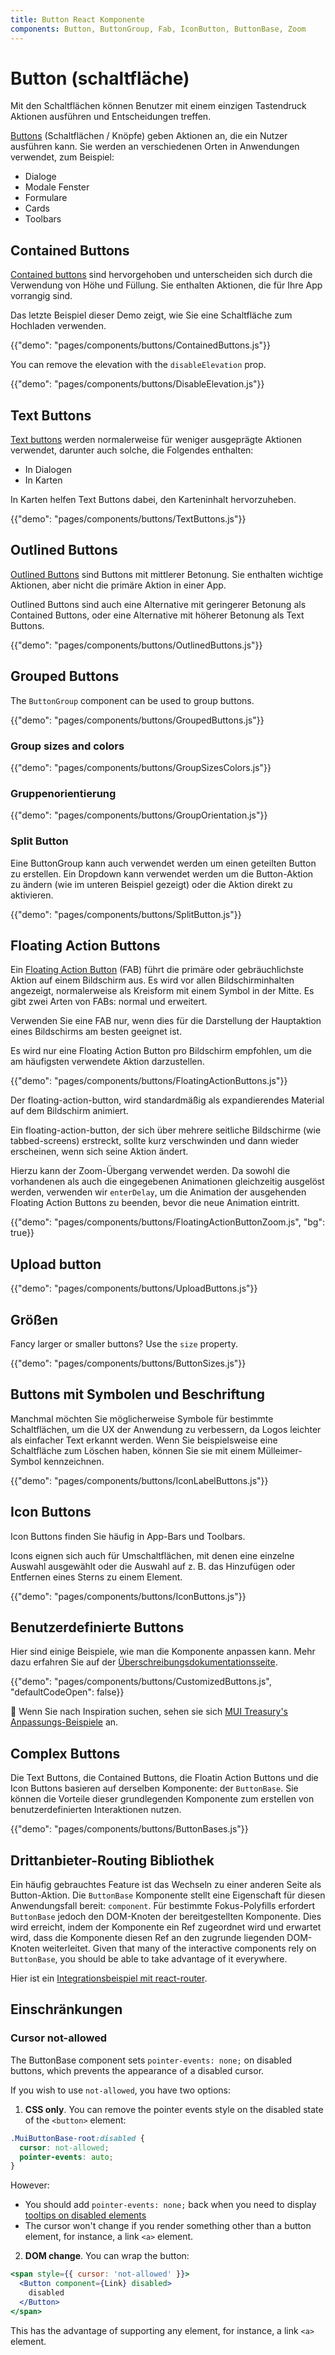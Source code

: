 ```yaml
---
title: Button React Komponente
components: Button, ButtonGroup, Fab, IconButton, ButtonBase, Zoom
---
```


# Button (schaltfläche)

<p class="description">Mit den Schaltflächen können Benutzer mit einem einzigen Tastendruck Aktionen ausführen und Entscheidungen treffen.</p>

[Buttons](https://material.io/design/components/buttons.html) (Schaltflächen / Knöpfe) geben Aktionen an, die ein Nutzer ausführen kann. Sie werden an verschiedenen Orten in Anwendungen verwendet, zum Beispiel:

- Dialoge
- Modale Fenster
- Formulare
- Cards
- Toolbars

## Contained Buttons

[Contained buttons](https://material.io/design/components/buttons.html#contained-button) sind hervorgehoben und unterscheiden sich durch die Verwendung von Höhe und Füllung. Sie enthalten Aktionen, die für Ihre App vorrangig sind.

Das letzte Beispiel dieser Demo zeigt, wie Sie eine Schaltfläche zum Hochladen verwenden.

{{"demo": "pages/components/buttons/ContainedButtons.js"}}

You can remove the elevation with the `disableElevation` prop.

{{"demo": "pages/components/buttons/DisableElevation.js"}}

## Text Buttons

[Text buttons](https://material.io/design/components/buttons.html#text-button) werden normalerweise für weniger ausgeprägte Aktionen verwendet, darunter auch solche, die Folgendes enthalten:

- In Dialogen
- In Karten

In Karten helfen Text Buttons dabei, den Karteninhalt hervorzuheben.

{{"demo": "pages/components/buttons/TextButtons.js"}}

## Outlined Buttons

[Outlined Buttons](https://material.io/design/components/buttons.html#outlined-button) sind Buttons mit mittlerer Betonung. Sie enthalten wichtige Aktionen, aber nicht die primäre Aktion in einer App.

Outlined Buttons sind auch eine Alternative mit geringerer Betonung als Contained Buttons, oder eine Alternative mit höherer Betonung als Text Buttons.

{{"demo": "pages/components/buttons/OutlinedButtons.js"}}

## Grouped Buttons

The `ButtonGroup` component can be used to group buttons.

{{"demo": "pages/components/buttons/GroupedButtons.js"}}

### Group sizes and colors

{{"demo": "pages/components/buttons/GroupSizesColors.js"}}

### Gruppenorientierung

{{"demo": "pages/components/buttons/GroupOrientation.js"}}

### Split Button

Eine ButtonGroup kann auch verwendet werden um einen geteilten Button zu erstellen. Ein Dropdown kann verwendet werden um die Button-Aktion zu ändern (wie im unteren Beispiel gezeigt) oder die Aktion direkt zu aktivieren.

{{"demo": "pages/components/buttons/SplitButton.js"}}

## Floating Action Buttons

Ein [Floating Action Button](https://material.io/design/components/buttons-floating-action-button.html) (FAB) führt die primäre oder gebräuchlichste Aktion auf einem Bildschirm aus. Es wird vor allen Bildschirminhalten angezeigt, normalerweise als Kreisform mit einem Symbol in der Mitte. Es gibt zwei Arten von FABs: normal und erweitert.

Verwenden Sie eine FAB nur, wenn dies für die Darstellung der Hauptaktion eines Bildschirms am besten geeignet ist.

Es wird nur eine Floating Action Button pro Bildschirm empfohlen, um die am häufigsten verwendete Aktion darzustellen.

{{"demo": "pages/components/buttons/FloatingActionButtons.js"}}

Der floating-action-button, wird standardmäßig als expandierendes Material auf dem Bildschirm animiert.

Ein floating-action-button, der sich über mehrere seitliche Bildschirme (wie tabbed-screens) erstreckt, sollte kurz verschwinden und dann wieder erscheinen, wenn sich seine Aktion ändert.

Hierzu kann der Zoom-Übergang verwendet werden. Da sowohl die vorhandenen als auch die eingegebenen Animationen gleichzeitig ausgelöst werden, verwenden wir `enterDelay`, um die Animation der ausgehenden Floating Action Buttons zu beenden, bevor die neue Animation eintritt.

{{"demo": "pages/components/buttons/FloatingActionButtonZoom.js", "bg": true}}

## Upload button

{{"demo": "pages/components/buttons/UploadButtons.js"}}

## Größen

Fancy larger or smaller buttons? Use the `size` property.

{{"demo": "pages/components/buttons/ButtonSizes.js"}}

## Buttons mit Symbolen und Beschriftung

Manchmal möchten Sie möglicherweise Symbole für bestimmte Schaltflächen, um die UX der Anwendung zu verbessern, da Logos leichter als einfacher Text erkannt werden. Wenn Sie beispielsweise eine Schaltfläche zum Löschen haben, können Sie sie mit einem Mülleimer-Symbol kennzeichnen.

{{"demo": "pages/components/buttons/IconLabelButtons.js"}}

## Icon Buttons

Icon Buttons finden Sie häufig in App-Bars und Toolbars.

Icons eignen sich auch für Umschaltflächen, mit denen eine einzelne Auswahl ausgewählt oder die Auswahl auf z. B. das Hinzufügen oder Entfernen eines Sterns zu einem Element.

{{"demo": "pages/components/buttons/IconButtons.js"}}

## Benutzerdefinierte Buttons

Hier sind einige Beispiele, wie man die Komponente anpassen kann. Mehr dazu erfahren Sie auf der [Überschreibungsdokumentationsseite](/customization/components/).

{{"demo": "pages/components/buttons/CustomizedButtons.js", "defaultCodeOpen": false}}

👑 Wenn Sie nach Inspiration suchen, sehen sie sich [MUI Treasury's Anpassungs-Beispiele](https://mui-treasury.com/components/button) an.

## Complex Buttons

Die Text Buttons, die Contained Buttons, die Floatin Action Buttons und die Icon Buttons basieren auf derselben Komponente: der `ButtonBase`. Sie können die Vorteile dieser grundlegenden Komponente zum erstellen von benutzerdefinierten Interaktionen nutzen.

{{"demo": "pages/components/buttons/ButtonBases.js"}}

## Drittanbieter-Routing Bibliothek

Ein häufig gebrauchtes Feature ist das Wechseln zu einer anderen Seite als Button-Aktion. Die `ButtonBase` Komponente stellt eine Eigenschaft für diesen Anwendungsfall bereit: `component`. Für bestimmte Fokus-Polyfills erfordert `ButtonBase` jedoch den DOM-Knoten der bereitgestellten Komponente. Dies wird erreicht, indem der Komponente ein Ref zugeordnet wird und erwartet wird, dass die Komponente diesen Ref an den zugrunde liegenden DOM-Knoten weiterleitet. Given that many of the interactive components rely on `ButtonBase`, you should be able to take advantage of it everywhere.

Hier ist ein [Integrationsbeispiel mit react-router](/guides/composition/#button).

## Einschränkungen

### Cursor not-allowed

The ButtonBase component sets `pointer-events: none;` on disabled buttons, which prevents the appearance of a disabled cursor.

If you wish to use `not-allowed`, you have two options:

1. **CSS only**. You can remove the pointer events style on the disabled state of the `<button>` element:

  ```css
  .MuiButtonBase-root:disabled {
    cursor: not-allowed;
    pointer-events: auto;
  }
  ```

However:

- You should add `pointer-events: none;` back when you need to display [tooltips on disabled elements](/components/tooltips/#disabled-elements)
- The cursor won't change if you render something other than a button element, for instance, a link `<a>` element.

2. **DOM change**. You can wrap the button:

  ```jsx
  <span style={{ cursor: 'not-allowed' }}>
    <Button component={Link} disabled>
      disabled
    </Button>
  </span>
  ```

This has the advantage of supporting any element, for instance, a link `<a>` element.